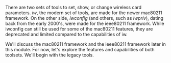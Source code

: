 There are two sets of tools to set, show, or change wireless card parameters. _iw_, the modern set of tools, are made for the newer mac80211 framework. On the other side, _iwconfig_ (and others, such as _iwpriv_), dating back from the early 2000's, were made for the ieee80211 framework. While iwconfig can still be used for some of the mac80211 features, they are deprecated and limited compared to the capabilities of iw.

We'll discuss the mac80211 framework and the ieee80211 framework later in this module. For now, let's explore the features and capabilities of both toolsets. We'll begin with the legacy tools.
